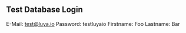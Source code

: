 Test Database Login
-------------------

E-Mail: test@luya.io
Password: testluyaio
Firstname: Foo
Lastname: Bar